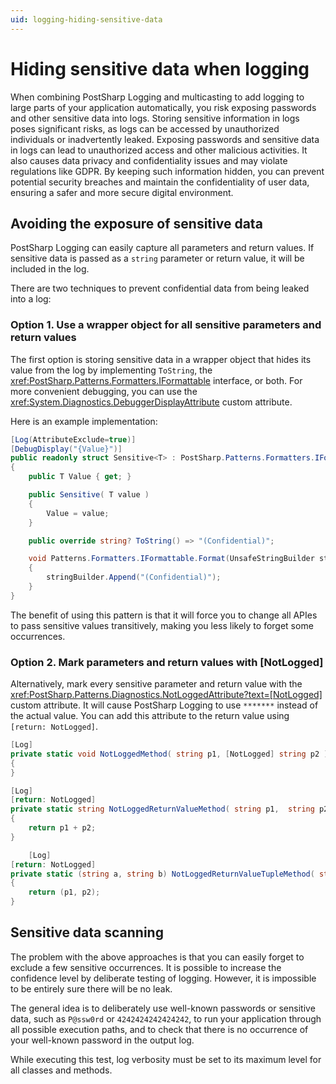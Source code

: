 ```yaml
---
uid: logging-hiding-sensitive-data
---
```


# Hiding sensitive data when logging

When combining PostSharp Logging and multicasting to add logging to large parts of your application automatically, you risk exposing passwords and other sensitive data into logs. Storing sensitive information in logs poses significant risks, as logs can be accessed by unauthorized individuals or inadvertently leaked.  Exposing passwords and sensitive data in logs can lead to unauthorized access and other malicious activities. It also causes data privacy and confidentiality issues and may violate regulations like GDPR. By keeping such information hidden, you can prevent potential security breaches and maintain the confidentiality of user data, ensuring a safer and more secure digital environment.


## Avoiding the exposure of sensitive data

PostSharp Logging can easily capture all parameters and return values. If sensitive data is passed as a `string` parameter or return value, it will be included in the log. 

There are two techniques to prevent confidential data from being leaked into a log:

### Option 1. Use a wrapper object for all sensitive parameters and return values

The first option is storing sensitive data in a wrapper object that hides its value from the log by implementing `ToString`, the <xref:PostSharp.Patterns.Formatters.IFormattable> interface, or both. For more convenient debugging, you can use the <xref:System.Diagnostics.DebuggerDisplayAttribute> custom attribute.

Here is an example implementation:

```cs
[Log(AttributeExclude=true)]
[DebugDisplay("{Value}")]
public readonly struct Sensitive<T> : PostSharp.Patterns.Formatters.IFormattable
{
    public T Value { get; }

    public Sensitive( T value )
    {
        Value = value;
    }

    public override string? ToString() => "(Confidential)";

    void Patterns.Formatters.IFormattable.Format(UnsafeStringBuilder stringBuilder, FormattingRole role)
    {
        stringBuilder.Append("(Confidential)");
    }
}

```

The benefit of using this pattern is that it will force you to change all APIes to pass sensitive values transitively, making you less likely to forget some occurrences.

### Option 2. Mark parameters and return values with [NotLogged]

Alternatively, mark every sensitive parameter and return value with the <xref:PostSharp.Patterns.Diagnostics.NotLoggedAttribute?text=[NotLogged]> custom attribute. It  will cause PostSharp Logging to use `*******` instead of the actual value. You can add this attribute to the return value using `[return: NotLogged]`.


```cs
[Log]
private static void NotLoggedMethod( string p1, [NotLogged] string p2 )
{
}

[Log]
[return: NotLogged]
private static string NotLoggedReturnValueMethod( string p1,  string p2 )
{
    return p1 + p2;
}

    [Log]
[return: NotLogged]
private static (string a, string b) NotLoggedReturnValueTupleMethod( string p1, string p2 )
{
    return (p1, p2);
}

```

## Sensitive data scanning

The problem with the above approaches is that you can easily forget to exclude a few sensitive occurrences. It is possible to increase the confidence level by deliberate testing of logging. However, it is impossible to be entirely sure there will be no leak.

The general idea is to deliberately use well-known passwords or sensitive data, such as `P@ssw0rd` or `4242424242424242`, to run your application through all possible execution paths, and to check that there is no occurrence of your well-known password in the output log.

While executing this test, log verbosity must be set to its maximum level for all classes and methods.
